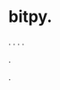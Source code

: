 # bitpy.
.
.
.
.












.






















































.















